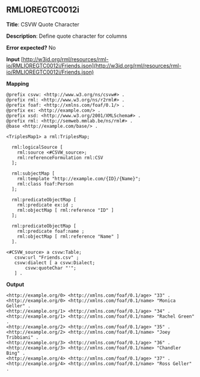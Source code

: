 ## RMLIOREGTC0012i

**Title**: CSVW Quote Character

**Description**: Define quote character for columns

**Error expected?** No

**Input**
 [http://w3id.org/rml/resources/rml-io/RMLIOREGTC0012i/Friends.json](http://w3id.org/rml/resources/rml-io/RMLIOREGTC0012i/Friends.json)

**Mapping**
```
@prefix csvw: <http://www.w3.org/ns/csvw#> .
@prefix rml: <http://www.w3.org/ns/r2rml#> .
@prefix foaf: <http://xmlns.com/foaf/0.1/> .
@prefix ex: <http://example.com/> .
@prefix xsd: <http://www.w3.org/2001/XMLSchema#> .
@prefix rml: <http://semweb.mmlab.be/ns/rml#> .
@base <http://example.com/base/> .

<TriplesMap1> a rml:TriplesMap;
    
  rml:logicalSource [ 
    rml:source <#CSVW_source>;
    rml:referenceFormulation rml:CSV
  ];

  rml:subjectMap [ 
    rml:template "http://example.com/{ID}/{Name}";
    rml:class foaf:Person 
  ];

  rml:predicateObjectMap [ 
    rml:predicate ex:id ; 
    rml:objectMap [ rml:reference "ID" ]
  ];

  rml:predicateObjectMap [ 
    rml:predicate foaf:name ; 
    rml:objectMap [ rml:reference "Name" ]
  ].

<#CSVW_source> a csvw:Table;
   csvw:url "Friends.csv" ;
   csvw:dialect [ a csvw:Dialect;
       csvw:quoteChar "'";
   ] .

```

**Output**
```
<http://example.org/0> <http://xmlns.com/foaf/0.1/age> "33" .
<http://example.org/0> <http://xmlns.com/foaf/0.1/name> "Monica Geller" .
<http://example.org/1> <http://xmlns.com/foaf/0.1/age> "34" .
<http://example.org/1> <http://xmlns.com/foaf/0.1/name> "Rachel Green" .
<http://example.org/2> <http://xmlns.com/foaf/0.1/age> "35" .
<http://example.org/2> <http://xmlns.com/foaf/0.1/name> "Joey Tribbiani" .
<http://example.org/3> <http://xmlns.com/foaf/0.1/age> "36" .
<http://example.org/3> <http://xmlns.com/foaf/0.1/name> "Chandler Bing" .
<http://example.org/4> <http://xmlns.com/foaf/0.1/age> "37" .
<http://example.org/4> <http://xmlns.com/foaf/0.1/name> "Ross Geller" .

```


